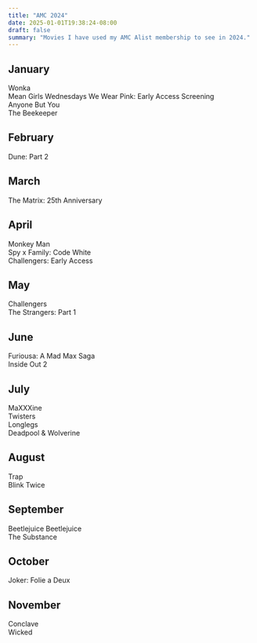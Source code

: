 ```yaml
---
title: "AMC 2024"
date: 2025-01-01T19:38:24-08:00
draft: false
summary: "Movies I have used my AMC Alist membership to see in 2024."
---
```



## January
Wonka  
Mean Girls Wednesdays We Wear Pink: Early Access Screening  
Anyone But You  
The Beekeeper  

## February
Dune: Part 2  

## March
The Matrix: 25th Anniversary  

## April
Monkey Man  
Spy x Family: Code White  
Challengers: Early Access  

## May
Challengers  
The Strangers: Part 1  

## June
Furiousa: A Mad Max Saga  
Inside Out 2  

## July
MaXXXine  
Twisters  
Longlegs  
Deadpool & Wolverine  

## August
Trap  
Blink Twice  

## September
Beetlejuice Beetlejuice  
The Substance  

## October
Joker: Folie a Deux  

## November
Conclave  
Wicked  